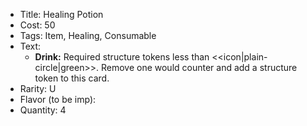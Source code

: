 * Title: Healing Potion
* Cost: 50
* Tags: Item, Healing, Consumable
* Text: 
	* **Drink:** Required structure tokens less than <<icon|plain-circle|green>>. Remove one would counter and add a structure token to this card.
* Rarity: U
* Flavor (to be imp):
* Quantity: 4